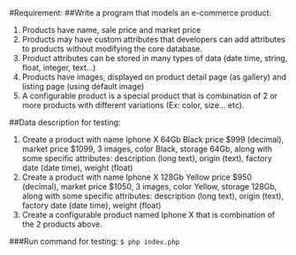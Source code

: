 #Requirement:
##Write a program that models an e-commerce product:
1. Products have name, sale price and market price
2. Products may have custom attributes that developers can add attributes to
products without modifying the core database.
3. Product attributes can be stored in many types of data (date time, string,
float, integer, text...)
4. Products have images, displayed on product detail page (as gallery) and
listing page (using default image)
5. A configurable product is a special product that is combination of 2 or more
products with different variations (Ex: color, size... etc).

##Data description for testing:
1. Create a product with name Iphone X 64Gb Black price $999 (decimal),
market price $1099, 3 images, color Black, storage 64Gb, along with some
specific attributes: description (long text), origin (text), factory date (date
time), weight (float)
2. Create a product with name Iphone X 128Gb Yellow price $950 (decimal),
market price $1050, 3 images, color Yellow, storage 128Gb, along with
some specific attributes: description (long text), origin (text), factory date
(date time), weight (float)
3. Create a configurable product named Iphone X that is combination of the 2
products above.


###Run command for testing:
`$ php index.php`